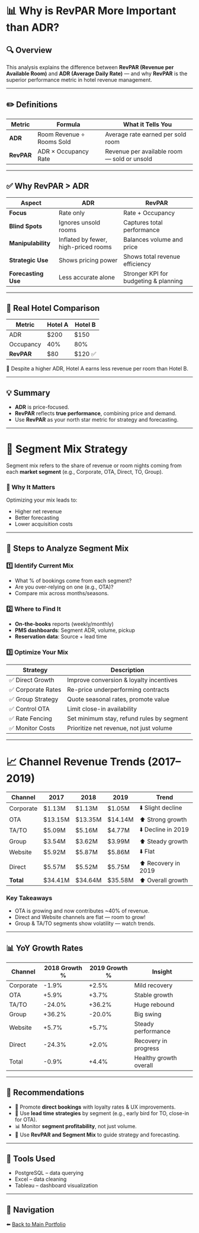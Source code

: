 # 📊 Why is RevPAR More Important than ADR?

## 🔍 Overview
This analysis explains the difference between **RevPAR (Revenue per Available Room)** and **ADR (Average Daily Rate)** — and why **RevPAR** is the superior performance metric in hotel revenue management.

---

## ✏️ Definitions

| Metric | Formula | What it Tells You |
|--------|---------|-------------------|
| **ADR** | Room Revenue ÷ Rooms Sold | Average rate earned per sold room |
| **RevPAR** | ADR × Occupancy Rate | Revenue per available room — sold or unsold |

---

## ✅ Why RevPAR > ADR

| Aspect            | ADR                              | RevPAR                                      |
|-------------------|----------------------------------|---------------------------------------------|
| **Focus**         | Rate only                        | Rate + Occupancy                            |
| **Blind Spots**   | Ignores unsold rooms             | Captures total performance                  |
| **Manipulability**| Inflated by fewer, high-priced rooms | Balances volume and price               |
| **Strategic Use** | Shows pricing power              | Shows total revenue efficiency              |
| **Forecasting Use** | Less accurate alone             | Stronger KPI for budgeting & planning       |

---

## 🏨 Real Hotel Comparison

| Metric        | Hotel A        | Hotel B        |
|---------------|----------------|----------------|
| ADR           | $200           | $150           |
| Occupancy     | 40%            | 80%            |
| **RevPAR**    | $80            | $120 ✅         |

📌 Despite a higher ADR, Hotel A earns less revenue per room than Hotel B.

---

## 💡 Summary

- **ADR** is price-focused.
- **RevPAR** reflects **true performance**, combining price and demand.
- Use **RevPAR** as your north star metric for strategy and forecasting.

---

# 🧩 Segment Mix Strategy

Segment mix refers to the share of revenue or room nights coming from each **market segment** (e.g., Corporate, OTA, Direct, TO, Group).

### 🎯 Why It Matters
Optimizing your mix leads to:
- Higher net revenue
- Better forecasting
- Lower acquisition costs

---

## 📌 Steps to Analyze Segment Mix

### 1️⃣ Identify Current Mix
- What % of bookings come from each segment?
- Are you over-relying on one (e.g., OTA)?
- Compare mix across months/seasons.

### 2️⃣ Where to Find It
- **On-the-books** reports (weekly/monthly)
- **PMS dashboards**: Segment ADR, volume, pickup
- **Reservation data**: Source + lead time

### 3️⃣ Optimize Your Mix

| Strategy | Description |
|---------|-------------|
| ✅ Direct Growth | Improve conversion & loyalty incentives |
| ✅ Corporate Rates | Re-price underperforming contracts |
| ✅ Group Strategy | Quote seasonal rates, promote value |
| ✅ Control OTA | Limit close-in availability |
| ✅ Rate Fencing | Set minimum stay, refund rules by segment |
| ✅ Monitor Costs | Prioritize net revenue, not just volume |

---

# 📈 Channel Revenue Trends (2017–2019)

| Channel   | 2017     | 2018     | 2019     | Trend              |
|-----------|----------|----------|----------|---------------------|
| Corporate | $1.13M   | $1.13M   | $1.05M   | ⬇️ Slight decline    |
| OTA       | $13.15M  | $13.35M  | $14.14M  | ⬆️ Strong growth     |
| TA/TO     | $5.09M   | $5.16M   | $4.77M   | ⬇️ Decline in 2019   |
| Group     | $3.54M   | $3.62M   | $3.99M   | ⬆️ Steady growth     |
| Website   | $5.92M   | $5.87M   | $5.86M   | ⬇️ Flat              |
| Direct    | $5.57M   | $5.52M   | $5.75M   | ⬆️ Recovery in 2019  |
| **Total** | $34.41M  | $34.64M  | $35.58M  | ⬆️ Overall growth    |

### Key Takeaways
- OTA is growing and now contributes ~40% of revenue.
- Direct and Website channels are flat — room to grow!
- Group & TA/TO segments show volatility — watch trends.

---

## 📊 YoY Growth Rates

| Channel   | 2018 Growth % | 2019 Growth % | Insight |
|-----------|----------------|----------------|---------|
| Corporate | -1.9%          | +2.5%          | Mild recovery |
| OTA       | +5.9%          | +3.7%          | Stable growth |
| TA/TO     | -24.0%         | +36.2%         | Huge rebound |
| Group     | +36.2%         | -20.0%         | Big swing |
| Website   | +5.7%          | +5.7%          | Steady performance |
| Direct    | -24.3%         | +2.0%          | Recovery in progress |
| Total     | -0.9%          | +4.4%          | Healthy growth overall |

---

## 🎯 Recommendations

- 📢 Promote **direct bookings** with loyalty rates & UX improvements.
- 📆 Use **lead time strategies** by segment (e.g., early bird for TO, close-in for OTA).
- 📊 Monitor **segment profitability**, not just volume.
- 🎯 Use **RevPAR and Segment Mix** to guide strategy and forecasting.

---

## 🧰 Tools Used

- PostgreSQL – data querying
- Excel – data cleaning
- Tableau – dashboard visualization

---

## 🔗 Navigation

⬅️ [Back to Main Portfolio](https://github.com/aymansalem/AymanSalem.github.io)

